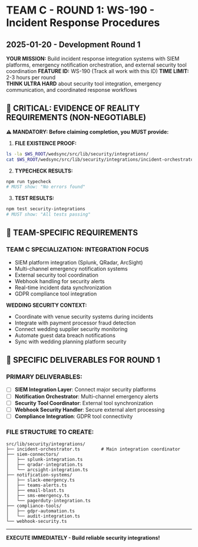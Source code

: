 # TEAM C - ROUND 1: WS-190 - Incident Response Procedures
## 2025-01-20 - Development Round 1

**YOUR MISSION:** Build incident response integration systems with SIEM platforms, emergency notification orchestration, and external security tool coordination
**FEATURE ID:** WS-190 (Track all work with this ID)
**TIME LIMIT:** 2-3 hours per round  
**THINK ULTRA HARD** about security tool integration, emergency communication, and coordinated response workflows

## 🚨 CRITICAL: EVIDENCE OF REALITY REQUIREMENTS (NON-NEGOTIABLE)

**⚠️ MANDATORY: Before claiming completion, you MUST provide:**

1. **FILE EXISTENCE PROOF:**
```bash
ls -la $WS_ROOT/wedsync/src/lib/security/integrations/
cat $WS_ROOT/wedsync/src/lib/security/integrations/incident-orchestrator.ts | head -20
```

2. **TYPECHECK RESULTS:**
```bash
npm run typecheck
# MUST show: "No errors found"
```

3. **TEST RESULTS:**
```bash
npm test security-integrations
# MUST show: "All tests passing"
```

## 🎯 TEAM-SPECIFIC REQUIREMENTS

### TEAM C SPECIALIZATION: **INTEGRATION FOCUS**
- SIEM platform integration (Splunk, QRadar, ArcSight)
- Multi-channel emergency notification systems
- External security tool coordination
- Webhook handling for security alerts
- Real-time incident data synchronization
- GDPR compliance tool integration

**WEDDING SECURITY CONTEXT:**
- Coordinate with venue security systems during incidents
- Integrate with payment processor fraud detection
- Connect wedding supplier security monitoring
- Automate guest data breach notifications
- Sync with wedding planning platform security

## 🎯 SPECIFIC DELIVERABLES FOR ROUND 1

### PRIMARY DELIVERABLES:
- [ ] **SIEM Integration Layer**: Connect major security platforms
- [ ] **Notification Orchestrator**: Multi-channel emergency alerts
- [ ] **Security Tool Coordinator**: External tool synchronization
- [ ] **Webhook Security Handler**: Secure external alert processing
- [ ] **Compliance Integration**: GDPR tool connectivity

### FILE STRUCTURE TO CREATE:
```
src/lib/security/integrations/
├── incident-orchestrator.ts        # Main integration coordinator
├── siem-connectors/
│   ├── splunk-integration.ts
│   ├── qradar-integration.ts
│   └── arcsight-integration.ts
├── notification-systems/
│   ├── slack-emergency.ts
│   ├── teams-alerts.ts
│   ├── email-blast.ts
│   ├── sms-emergency.ts
│   └── pagerduty-integration.ts
├── compliance-tools/
│   ├── gdpr-automation.ts
│   └── audit-integration.ts
└── webhook-security.ts
```

---

**EXECUTE IMMEDIATELY - Build reliable security integrations!**